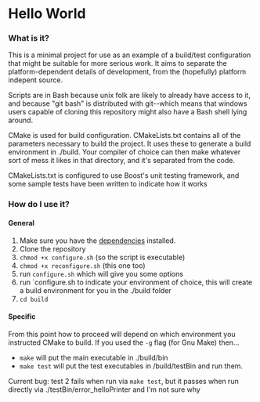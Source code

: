 Hello World
===========

### What is it?

This is a minimal project for use as an example of a build/test configuration that might be suitable for more serious work.  It aims to separate the platform-dependent details of development, from the (hopefully) platform indepent source.

Scripts are in Bash because unix folk are likely to already have access to it, and because "git bash" is distributed with git--which means that windows users capable of cloning this repository might also have a Bash shell lying around.

CMake is used for build configuration.  CMakeLists.txt contains all of the parameters necessary to build the project.  It uses these to generate a build environment in ./build.  Your compiler of choice can then make whatever sort of mess it likes in that directory, and it's separated from the code.

CMakeLists.txt is configured to use Boost's unit testing framework, and some sample tests have been written to indicate how it works

### How do I use it?

#### General

1. Make sure you have the [dependencies](dependency.md) installed.  
2. Clone the repository
3. `chmod +x configure.sh` (so the script is executable)
4. `chmod +x reconfigure.sh` (this one too)
5. run `configure.sh` which will give you some options
6. run `configure.sh <flag> to indicate your environment of choice, this will create a build environment for you in the ./build folder
7. `cd build`

#### Specific

From this point how to proceed will depend on which environment you instructed CMake to build.  If you used the `-g` flag (for Gnu Make) then...

* `make` will put the main executable in ./build/bin
* `make test` will put the test executables in /build/testBin and run them.

Current bug:  test 2 fails when run via `make test`, but it passes when run directly via ./testBin/error_helloPrinter and I'm not sure why

